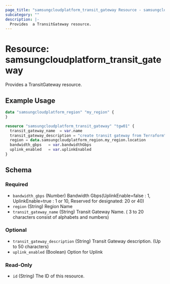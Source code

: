 ```yaml
---
page_title: "samsungcloudplatform_transit_gateway Resource - samsungcloudplatform"
subcategory: ""
description: |-
  Provides  a TransitGateway resource.
---
```


# Resource: samsungcloudplatform_transit_gateway

Provides  a TransitGateway resource.


## Example Usage

```terraform
data "samsungcloudplatform_region" "my_region" {
}

resource "samsungcloudplatform_transit_gateway" "tgw01" {
  transit_gateway_name  = var.name
  transit_gateway_description = "create transit gateway from Terraform"
  region = data.samsungcloudplatform_region.my_region.location
  bandwidth_gbps   = var.bandwidthGbps
  uplink_enabled   = var.uplinkEnabled
}
```

<!-- schema generated by tfplugindocs -->
## Schema

### Required

- `bandwidth_gbps` (Number) Bandwidth Gbps(UplinkEnable=false : 1, UplinkEnable=true : 1 or 10, Reserved for designated: 20 or 40)
- `region` (String) Region Name
- `transit_gateway_name` (String) Transit Gateway Name. ( 3 to 20 characters consist of alphabets and numbers)

### Optional

- `transit_gateway_description` (String) Transit Gateway description. (Up to 50 characters)
- `uplink_enabled` (Boolean) Option for Uplink

### Read-Only

- `id` (String) The ID of this resource.


